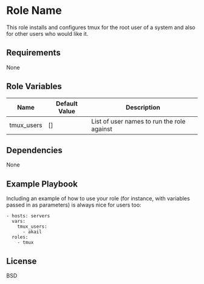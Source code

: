 Role Name
=========

This role installs and configures tmux for the root user of a system and also for other users who would like it.

Requirements
------------

None

Role Variables
--------------

| Name       | Default Value | Description                                |
| ----       | -----         | -----------                                |
| tmux_users | []            | List of user names to run the role against |

Dependencies
------------

None

Example Playbook
----------------

Including an example of how to use your role (for instance, with variables passed in as parameters) is always nice for users too:

    - hosts: servers
      vars:
        tmux_users:
          - akail
      roles:
        - tmux

License
-------

BSD
